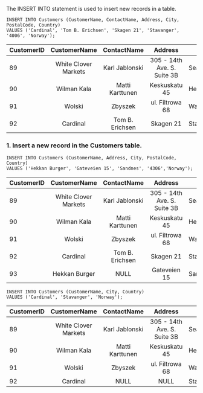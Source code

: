 The INSERT INTO statement is used to insert new records in a table.
```
INSERT INTO Customers (CustomerName, ContactName, Address, City, PostalCode, Country) 
VALUES ('Cardinal', 'Tom B. Erichsen', 'Skagen 21', 'Stavanger', '4006', 'Norway');
```
CustomerID | CustomerName | ContactName | Address | City | PostalCode | Country
:--|:-------:|:--------------:|:-----:|--------------- | ----------| ----------:
89 | White Clover Markets	| Karl Jablonski | 305 - 14th Ave. S. Suite 3B | Seattle | 98128 | USA
90 | Wilman Kala |	Matti Karttunen |	Keskuskatu 45 |	Helsinki |	21240 |	Finland
91 | Wolski |	Zbyszek |	ul. Filtrowa 68 |	Walla |	01-012 |	Poland
92 | 	Cardinal |	Tom B. Erichsen |	Skagen 21 |	Stavanger |	4006 |	Norway


### 1. Insert a new record in the Customers table.
```
INSERT INTO Customers (CustomerName, Address, City, PostalCode, Country)
VALUES ('Hekkan Burger', 'Gateveien 15', 'Sandnes', '4306','Norway');
```
  
CustomerID | CustomerName | ContactName | Address | City | PostalCode | Country
:--|:-------:|:--------------:|:-----:|--------------- | ----------| ----------:
89 | White Clover Markets	| Karl Jablonski | 305 - 14th Ave. S. Suite 3B | Seattle | 98128 | USA
90 | Wilman Kala |	Matti Karttunen |	Keskuskatu 45 |	Helsinki |	21240 |	Finland
91 | Wolski |	Zbyszek |	ul. Filtrowa 68 |	Walla |	01-012 |	Poland
92 | 	Cardinal |	Tom B. Erichsen |	Skagen 21 |	Stavanger |	4006 |	Norway
93 | Hekkan Burger | NULL | Gateveien 15 | Sandnes | 4306 | Norway 

```
INSERT INTO Customers (CustomerName, City, Country)
VALUES ('Cardinal', 'Stavanger', 'Norway');
```

CustomerID | CustomerName | ContactName | Address | City | PostalCode | Country
:--|:-------:|:--------------:|:-----:|--------------- | ----------| ----------:
89 | White Clover Markets	| Karl Jablonski | 305 - 14th Ave. S. Suite 3B | Seattle | 98128 | USA
90 | Wilman Kala |	Matti Karttunen |	Keskuskatu 45 |	Helsinki |	21240 |	Finland
91 | Wolski |	Zbyszek |	ul. Filtrowa 68 |	Walla |	01-012 |	Poland
92 | 	Cardinal |	NULL |	NULL |	Stavanger |	NULL |	Norway
